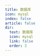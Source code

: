 ```yaml
---
title: 数据库
icon: mysql
index: false
article: false
dir:
  text: 数据库
  icon: mysql
  link: false
  order: 3
---
```

